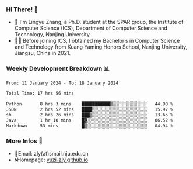 ### Hi There! 👋 
- 🐳 I'm Lingyu Zhang, a Ph.D. student at the SPAR group, the Institute of Computer Science (ICS), Department of Computer Science and Technology, Nanjing University.
- 🧑‍🎓 Before joining ICS, I obtained my Bachelor’s in Computer Science and Technology from Kuang Yaming Honors School, Nanjing University, Jiangsu, China in 2021.

### Weekly Development Breakdown :bar_chart:

<!--START_SECTION:waka-->

```txt
From: 11 January 2024 - To: 18 January 2024

Total Time: 17 hrs 56 mins

Python       8 hrs 3 mins    ███████████▒░░░░░░░░░░░░░   44.90 %
JSON         2 hrs 52 mins   ████░░░░░░░░░░░░░░░░░░░░░   15.97 %
sh           2 hrs 26 mins   ███▒░░░░░░░░░░░░░░░░░░░░░   13.65 %
Java         1 hr 10 mins    █▓░░░░░░░░░░░░░░░░░░░░░░░   06.52 %
Markdown     53 mins         █▒░░░░░░░░░░░░░░░░░░░░░░░   04.94 %
```

<!--END_SECTION:waka-->

<!--
### Github Contributions :octocat:

![](https://raw.githubusercontent.com/yuzi-zly/yuzi-zly/output/github-contribution-grid-snake.svg)              
-->

### More Infos 📖

- 📧Email: zly(at)smail.nju.edu.cn
- 🌀Homepage: [yuzi-zly.github.io](https://yuzi-zly.github.io/)
